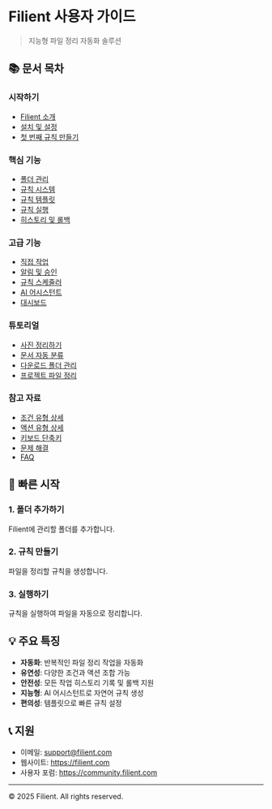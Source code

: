 # Filient 사용자 가이드

> 지능형 파일 정리 자동화 솔루션

## 📚 문서 목차

### 시작하기
- [Filient 소개](./01-introduction.md)
- [설치 및 설정](./02-installation.md)
- [첫 번째 규칙 만들기](./03-first-rule.md)

### 핵심 기능
- [폴더 관리](./features/01-folder-management.md)
- [규칙 시스템](./features/02-rule-system.md)
- [규칙 템플릿](./features/03-rule-templates.md)
- [규칙 실행](./features/04-rule-execution.md)
- [히스토리 및 롤백](./features/05-history-rollback.md)

### 고급 기능
- [직접 작업](./advanced/01-direct-action.md)
- [알림 및 승인](./advanced/02-notifications.md)
- [규칙 스케줄러](./advanced/03-scheduler.md)
- [AI 어시스턴트](./advanced/04-ai-assistant.md)
- [대시보드](./advanced/05-dashboard.md)

### 튜토리얼
- [사진 정리하기](./tutorials/01-organize-photos.md)
- [문서 자동 분류](./tutorials/02-document-sorting.md)
- [다운로드 폴더 관리](./tutorials/03-downloads-cleanup.md)
- [프로젝트 파일 정리](./tutorials/04-project-files.md)

### 참고 자료
- [조건 유형 상세](./reference/01-conditions.md)
- [액션 유형 상세](./reference/02-actions.md)
- [키보드 단축키](./reference/03-shortcuts.md)
- [문제 해결](./reference/04-troubleshooting.md)
- [FAQ](./reference/05-faq.md)

## 🚀 빠른 시작

### 1. 폴더 추가하기
Filient에 관리할 폴더를 추가합니다.

### 2. 규칙 만들기
파일을 정리할 규칙을 생성합니다.

### 3. 실행하기
규칙을 실행하여 파일을 자동으로 정리합니다.

## 💡 주요 특징

- **자동화**: 반복적인 파일 정리 작업을 자동화
- **유연성**: 다양한 조건과 액션 조합 가능
- **안전성**: 모든 작업 히스토리 기록 및 롤백 지원
- **지능형**: AI 어시스턴트로 자연어 규칙 생성
- **편의성**: 템플릿으로 빠른 규칙 설정

## 📞 지원

- 이메일: support@filient.com
- 웹사이트: https://filient.com
- 사용자 포럼: https://community.filient.com

---

© 2025 Filient. All rights reserved.